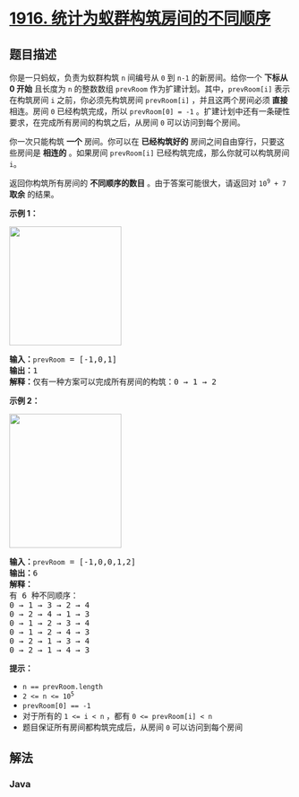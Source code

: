 # [1916. 统计为蚁群构筑房间的不同顺序](https://leetcode.cn/problems/count-ways-to-build-rooms-in-an-ant-colony)

## 题目描述

<p>你是一只蚂蚁，负责为蚁群构筑 <code>n</code> 间编号从 <code>0</code> 到 <code>n-1</code> 的新房间。给你一个 <strong>下标从 0 开始</strong> 且长度为 <code>n</code> 的整数数组&nbsp;<code>prevRoom</code> 作为扩建计划。其中，<code>prevRoom[i]</code> 表示在构筑房间 <code>i</code> 之前，你必须先构筑房间 <code>prevRoom[i]</code> ，并且这两个房间必须 <strong>直接</strong> 相连。房间 <code>0</code> 已经构筑完成，所以 <code>prevRoom[0] = -1</code> 。扩建计划中还有一条硬性要求，在完成所有房间的构筑之后，从房间 <code>0</code> 可以访问到每个房间。</p>

<p>你一次只能构筑 <strong>一个</strong> 房间。你可以在 <strong>已经构筑好的</strong> 房间之间自由穿行，只要这些房间是 <strong>相连的</strong> 。如果房间&nbsp;<code>prevRoom[i]</code> 已经构筑完成，那么你就可以构筑房间 <code>i</code>。</p>

<p>返回你构筑所有房间的 <strong>不同顺序的数目</strong> 。由于答案可能很大，请返回对 <code>10<sup>9</sup> + 7</code> <strong>取余</strong> 的结果。</p>

<p><strong>示例 1：</strong></p>
<img alt="" src="https://fastly.jsdelivr.net/gh/doocs/leetcode@main/solution/1900-1999/1916.Count%20Ways%20to%20Build%20Rooms%20in%20an%20Ant%20Colony/images/d1.jpg" style="width: 200px; height: 212px;" />
<pre>
<strong>输入：</strong><code>prevRoom</code> = [-1,0,1]
<strong>输出：</strong>1
<strong>解释：</strong>仅有一种方案可以完成所有房间的构筑：0 → 1 → 2
</pre>

<p><strong>示例 2：</strong></p>
<strong><img alt="" src="https://fastly.jsdelivr.net/gh/doocs/leetcode@main/solution/1900-1999/1916.Count%20Ways%20to%20Build%20Rooms%20in%20an%20Ant%20Colony/images/d2.jpg" style="width: 200px; height: 239px;" /></strong>

<pre>
<strong>输入：</strong><code>prevRoom</code> = [-1,0,0,1,2]
<strong>输出：</strong>6
<strong>解释：
</strong>有 6 种不同顺序：
0 → 1 → 3 → 2 → 4
0 → 2 → 4 → 1 → 3
0 → 1 → 2 → 3 → 4
0 → 1 → 2 → 4 → 3
0 → 2 → 1 → 3 → 4
0 → 2 → 1 → 4 → 3
</pre>

<p><strong>提示：</strong></p>

<ul>
	<li><code>n == prevRoom.length</code></li>
	<li><code>2 &lt;= n &lt;= 10<sup>5</sup></code></li>
	<li><code>prevRoom[0] == -1</code></li>
	<li>对于所有的&nbsp;<code>1 &lt;= i &lt; n</code>&nbsp;，都有&nbsp;<code>0 &lt;= prevRoom[i] &lt; n</code></li>
	<li>题目保证所有房间都构筑完成后，从房间 <code>0</code> 可以访问到每个房间</li>
</ul>

## 解法

### **Java**

```java

```
